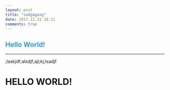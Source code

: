 ```yaml
---
layout: post
title: "sadgagasg"
date: 2017.12.31 16:11
comments: true
---
```


## <font color="#3399FF">Hello World!</font>

***

;laskjdf;alsdjf;ajl;kj;lsadjf

# HELLO WORLD!